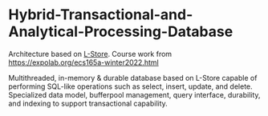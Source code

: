 # Hybrid-Transactional-and-Analytical-Processing-Database

Architecture based on [L-Store](https://www.researchgate.net/publication/324150481_L-Store_A_Real-time_OLTP_and_OLAP_System). 
Course work from https://expolab.org/ecs165a-winter2022.html

Multithreaded, in-memory &amp; durable database based on L-Store capable of performing SQL-like operations such as select, insert, update, and delete.
Specialized data model, bufferpool management, query interface, durability, and indexing to support transactional capability. 
